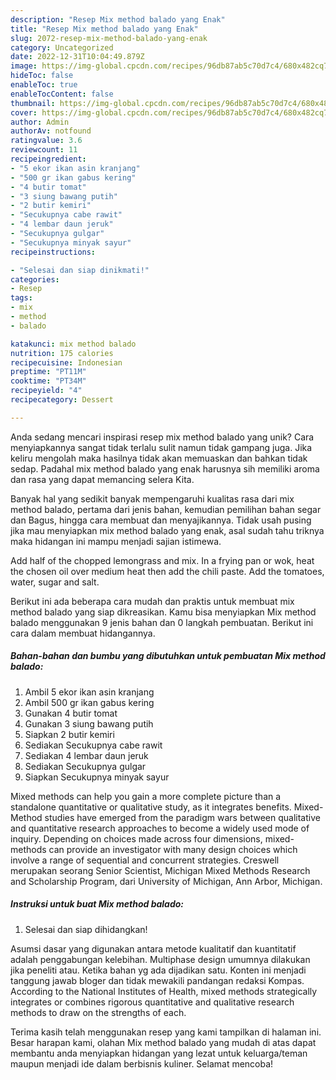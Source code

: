 ```yaml
---
description: "Resep Mix method balado yang Enak"
title: "Resep Mix method balado yang Enak"
slug: 2072-resep-mix-method-balado-yang-enak
category: Uncategorized
date: 2022-12-31T10:04:49.879Z
image: https://img-global.cpcdn.com/recipes/96db87ab5c70d7c4/680x482cq70/mix-method-balado-foto-resep-utama.jpg
hideToc: false
enableToc: true
enableTocContent: false
thumbnail: https://img-global.cpcdn.com/recipes/96db87ab5c70d7c4/680x482cq70/mix-method-balado-foto-resep-utama.jpg
cover: https://img-global.cpcdn.com/recipes/96db87ab5c70d7c4/680x482cq70/mix-method-balado-foto-resep-utama.jpg
author: Admin
authorAv: notfound
ratingvalue: 3.6
reviewcount: 11
recipeingredient:
- "5 ekor ikan asin kranjang"
- "500 gr ikan gabus kering"
- "4 butir tomat"
- "3 siung bawang putih"
- "2 butir kemiri"
- "Secukupnya cabe rawit"
- "4 lembar daun jeruk"
- "Secukupnya gulgar"
- "Secukupnya minyak sayur"
recipeinstructions:

- "Selesai dan siap dinikmati!"
categories:
- Resep
tags:
- mix
- method
- balado

katakunci: mix method balado 
nutrition: 175 calories
recipecuisine: Indonesian
preptime: "PT11M"
cooktime: "PT34M"
recipeyield: "4"
recipecategory: Dessert

---
```





Anda sedang mencari inspirasi resep mix method balado yang unik? Cara menyiapkannya sangat tidak terlalu sulit namun tidak gampang juga. Jika keliru mengolah maka hasilnya tidak akan memuaskan dan bahkan tidak sedap. Padahal mix method balado yang enak harusnya sih memiliki aroma dan rasa yang dapat memancing selera Kita.





Banyak hal yang sedikit banyak mempengaruhi kualitas rasa dari mix method balado, pertama dari jenis bahan, kemudian pemilihan bahan segar dan Bagus, hingga cara membuat dan menyajikannya. Tidak usah pusing jika mau menyiapkan mix method balado yang enak,      asal sudah tahu triknya maka hidangan ini mampu menjadi sajian istimewa.














Add half of the chopped lemongrass and mix. In a frying pan or wok, heat the chosen oil over medium heat then add the chili paste. Add the tomatoes, water, sugar and salt.






Berikut ini ada beberapa cara mudah dan praktis untuk membuat mix method balado yang siap dikreasikan. Kamu bisa menyiapkan Mix method balado menggunakan 9 jenis bahan dan 0 langkah pembuatan. Berikut ini cara dalam membuat hidangannya.

<!--inarticleads1-->

##### Bahan-bahan dan bumbu yang dibutuhkan untuk pembuatan Mix method balado:

1. Ambil 5 ekor ikan asin kranjang
1. Ambil 500 gr ikan gabus kering
1. Gunakan 4 butir tomat
1. Gunakan 3 siung bawang putih
1. Siapkan 2 butir kemiri
1. Sediakan Secukupnya cabe rawit
1. Sediakan 4 lembar daun jeruk
1. Sediakan Secukupnya gulgar
1. Siapkan Secukupnya minyak sayur


Mixed methods can help you gain a more complete picture than a standalone quantitative or qualitative study, as it integrates benefits. Mixed-Method studies have emerged from the paradigm wars between qualitative and quantitative research approaches to become a widely used mode of inquiry. Depending on choices made across four dimensions, mixed-methods can provide an investigator with many design choices which involve a range of sequential and concurrent strategies. Creswell merupakan seorang Senior Scientist, Michigan Mixed Methods Research and Scholarship Program, dari University of Michigan, Ann Arbor, Michigan. 

<!--inarticleads2-->

##### Instruksi untuk buat Mix method balado:


1. Selesai dan siap dihidangkan!

Asumsi dasar yang digunakan antara metode kualitatif dan kuantitatif adalah penggabungan kelebihan. Multiphase design umumnya dilakukan jika peneliti atau. Ketika bahan yg ada dijadikan satu. Konten ini menjadi tanggung jawab bloger dan tidak mewakili pandangan redaksi Kompas. According to the National Institutes of Health, mixed methods strategically integrates or combines rigorous quantitative and qualitative research methods to draw on the strengths of each. 

Terima kasih telah menggunakan resep yang kami tampilkan di halaman ini. Besar harapan kami, olahan Mix method balado yang mudah di atas dapat membantu anda menyiapkan hidangan yang lezat untuk keluarga/teman maupun menjadi ide dalam berbisnis kuliner. Selamat mencoba!
